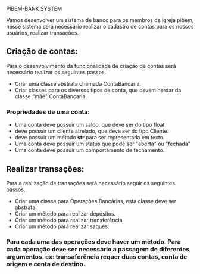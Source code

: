 PIBEM-BANK SYSTEM

Vamos desenvolver um sistema de banco para os membros da igreja pibem, nesse sistema será necessário realizar o cadastro de contas  para os nossos usuários, realizar transações.

##  Criação de contas:
Para o desenvolvimento da funcionalidade de criação de contas será necessário realizar os seguintes passos. 
- Criar uma classe abstrata chamada ContaBancaria.
- Criar classes para os diversos tipos de conta, que devem herdar da classe "mãe" ContaBancaria.

### Propriedades de uma conta: 
- Uma conta deve possuir um saldo, que deve ser do tipo float
- deve possuir um cliente atrelado, que deve ser do tipo Cliente.
- deve possuir um método __str__ para ser representada em texto.
- Uma conta deve possuir um status que pode ser "aberta" ou "fechada"
- Uma conta deve possuir um comportamento de fechamento.

## Realizar transações:
Para a realização de transações será necessário seguir os seguintes passos.
- Criar uma classe para Operações Bancárias, esta classe deve ser abstrata. 
- Criar um método para realizar depósitos.
- Criar um método para realizar transferência. 
- Criar um método para realizar saques. 

### Para cada uma das operações deve haver um método. Para cada operação deve ser necessário a passagem de diferentes argumentos. ex: transaferência requer duas contas, conta de origem e conta de destino.
